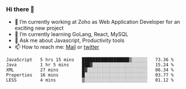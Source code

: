 ### Hi there 👋

- 🔭 I’m currently working at Zoho as Web Application Developer for an exciting new project
- 🌱 I’m currently learning GoLang, React, MySQL
- 💬 Ask me about Javascript, Productivity tools 
- 📫 How to reach me: [Mail](mailto:kvaishak47@gmail.com) or [twitter](https://twitter.com/_kvaishak)

<!--START_SECTION:waka-->
```text
JavaScript   5 hrs 15 mins   ██████████████████▒░░░░░░   73.36 % 
Java         1 hr 5 mins     ███▓░░░░░░░░░░░░░░░░░░░░░   15.24 % 
XML          27 mins         █▓░░░░░░░░░░░░░░░░░░░░░░░   06.34 % 
Properties   16 mins         █░░░░░░░░░░░░░░░░░░░░░░░░   03.77 % 
LESS         4 mins          ▒░░░░░░░░░░░░░░░░░░░░░░░░   01.12 % 
```
<!--END_SECTION:waka-->
